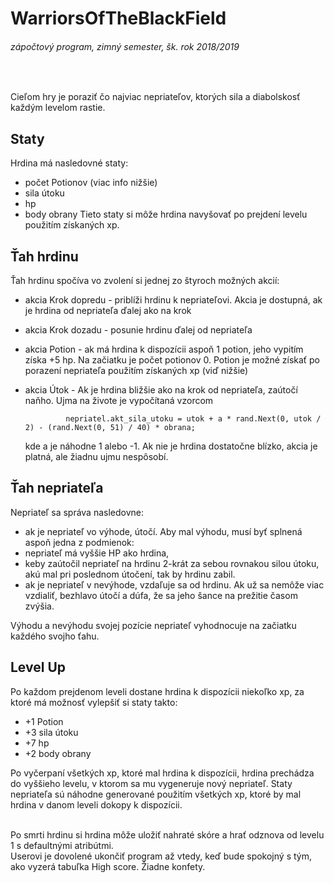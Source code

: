 # WarriorsOfTheBlackField
###### zápočtový program, zimný semester, šk. rok 2018/2019
<br/>
 
Cieľom hry je poraziť čo najviac nepriateľov, ktorých sila a diabolskosť každým levelom rastie.  

## Staty
Hrdina má nasledovné staty:
- počet Potionov (viac info nižšie)
- sila útoku
- hp
- body obrany
Tieto staty si môže hrdina navyšovať po prejdení levelu použitím získaných xp.

## Ťah hrdinu
Ťah hrdinu spočíva vo zvolení si jednej zo štyroch možných akcií:
 - akcia Krok dopredu - priblíži hrdinu k nepriateľovi. Akcia je dostupná, ak je hrdina od nepriateľa ďalej ako na krok
 - akcia Krok dozadu - posunie hrdinu ďalej od nepriateľa
 - akcia Potion - ak má hrdina k dispozícii aspoň 1 potion, jeho vypitím získa +5 hp. Na začiatku je počet potionov 0.
                  Potion je možné získať po porazení nepriateľa použitím získaných xp (viď nižšie)
 - akcia Útok - Ak je hrdina bližšie ako na krok od nepriateľa, zaútočí naňho. Ujma na živote je vypočítaná vzorcom 
 
                nepriatel.akt_sila_utoku = utok + a * rand.Next(0, utok / 2) - (rand.Next(0, 51) / 40) * obrana;      
                
            
     kde a je náhodne 1 alebo -1.
     Ak nie je hrdina dostatočne blízko, akcia je platná, ale žiadnu ujmu nespôsobí.
     
## Ťah nepriateľa    
Nepriateľ sa správa nasledovne:
 - ak je nepriateľ vo výhode, útočí. Aby mal výhodu, musí byť splnená aspoň jedna z podmienok:
  - nepriateľ má vyššie HP ako hrdina,
  - keby zaútočil nepriateľ na hrdinu 2-krát za sebou rovnakou silou útoku, akú mal pri poslednom útočení, tak by hrdinu zabil.
 - ak je nepriateľ v nevýhode, vzdaľuje sa od hrdinu. Ak už sa nemôže viac vzdialiť, bezhlavo útočí a dúfa, že sa jeho šance na prežitie časom zvýšia.
 
 Výhodu a nevýhodu svojej pozície nepriateľ vyhodnocuje na začiatku každého svojho ťahu.
 
## Level Up
Po každom prejdenom leveli dostane hrdina k dispozícii niekoľko xp, za ktoré má možnosť vylepšiť si staty takto:
 - +1 Potion
 - +3 sila útoku
 - +7 hp
 - +2 body obrany
 
Po vyčerpaní všetkých xp, ktoré mal hrdina k dispozícii, hrdina prechádza do vyššieho levelu, v ktorom sa mu vygeneruje nový nepriateľ.
Staty nepriateľa sú náhodne generované použitím všetkých xp, ktoré by mal hrdina v danom leveli dokopy k dispozícii.

<br/>
Po smrti hrdinu si hrdina môže uložiť nahraté skóre a hrať odznova od levelu 1 s defaultnými atribútmi. 

<br/>
Userovi je dovolené ukončiť program až vtedy, keď bude spokojný s tým, ako vyzerá tabuľka High score. Žiadne konfety.
